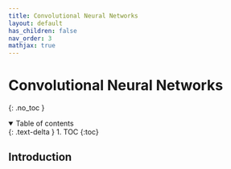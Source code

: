 ```yaml
---
title: Convolutional Neural Networks
layout: default
has_children: false
nav_order: 3
mathjax: true
---
```


# Convolutional Neural Networks
{: .no_toc }

<details open markdown="block">
  <summary>
    Table of contents
  </summary>
  {: .text-delta }
1. TOC
{:toc}
</details>

## Introduction
